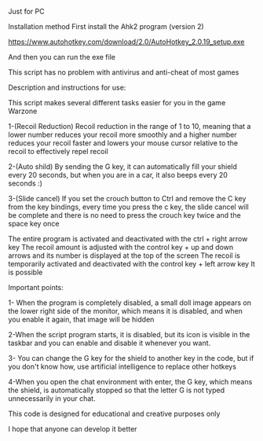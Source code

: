 Just for PC

Installation method 
First install the Ahk2 program (version 2)

https://www.autohotkey.com/download/2.0/AutoHotkey_2.0.19_setup.exe

And then you can run the exe file

This script has no problem with antivirus and anti-cheat of most games


Description and instructions for use:

This script makes several different tasks easier for you in the game Warzone

1-(Recoil Reduction) Recoil reduction in the range of 1 to 10, meaning that a lower number reduces your recoil more smoothly and a higher number reduces your recoil faster and lowers your mouse cursor relative to the recoil to effectively repel recoil

2-(Auto shild) By sending the G key, it can automatically fill your shield every 20 seconds, but when you are in a car, it also beeps every 20 seconds :)

3-(Slide cancel) If you set the crouch button to Ctrl and remove the C key from the key bindings, every time you press the c key, the slide cancel will be complete and there is no need to press the crouch key twice and the space key once

The entire program is activated and deactivated with the ctrl + right arrow key
The recoil amount is adjusted with the control key + up and down arrows and its number is displayed at the top of the screen
The recoil is temporarily activated and deactivated with the control key + left arrow key It is possible



Important points:

1- When the program is completely disabled, a small doll image appears on the lower right side of the monitor, which means it is disabled, and when you enable it again, that image will be hidden

2-When the script program starts, it is disabled, but its icon is visible in the taskbar and you can enable and disable it whenever you want.

3- You can change the G key for the shield to another key in the code, but if you don't know how, use artificial intelligence to replace other hotkeys

4-When you open the chat environment with enter, the G key, which means the shield, is automatically stopped so that the letter G is not typed unnecessarily in your chat.

This code is designed for educational and creative purposes only

I hope that anyone can develop it better
